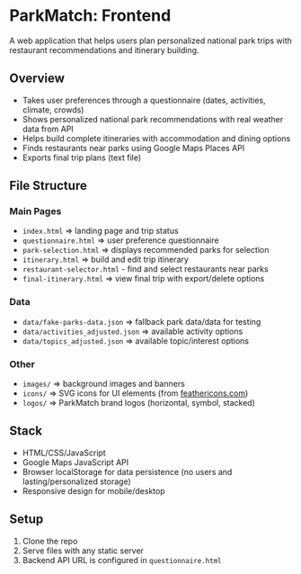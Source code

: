 # ParkMatch: Frontend

A web application that helps users plan personalized national park trips with restaurant recommendations and itinerary building.

## Overview
- Takes user preferences through a questionnaire (dates, activities, climate, crowds)
- Shows personalized national park recommendations with real weather data from API
- Helps build complete itineraries with accommodation and dining options
- Finds restaurants near parks using Google Maps Places API
- Exports final trip plans (text file)

## File Structure

### Main Pages
- `index.html` => landing page and trip status
- `questionnaire.html` => user preference questionnaire  
- `park-selection.html` => displays recommended parks for selection
- `itinerary.html` => build and edit trip itinerary
- `restaurant-selector.html` - find and select restaurants near parks
- `final-itinerary.html` => view final trip with export/delete options

### Data
- `data/fake-parks-data.json` => fallback park data/data for testing
- `data/activities_adjusted.json` => available activity options
- `data/topics_adjusted.json` => available topic/interest options

### Other
- `images/` => background images and banners
- `icons/` => SVG icons for UI elements (from [feathericons.com](https://feathericons.com/))
- `logos/` => ParkMatch brand logos (horizontal, symbol, stacked)

## Stack
- HTML/CSS/JavaScript
- Google Maps JavaScript API
- Browser localStorage for data persistence (no users and lasting/personalized storage)
- Responsive design for mobile/desktop

## Setup
1. Clone the repo
2. Serve files with any static server
3. Backend API URL is configured in `questionnaire.html`